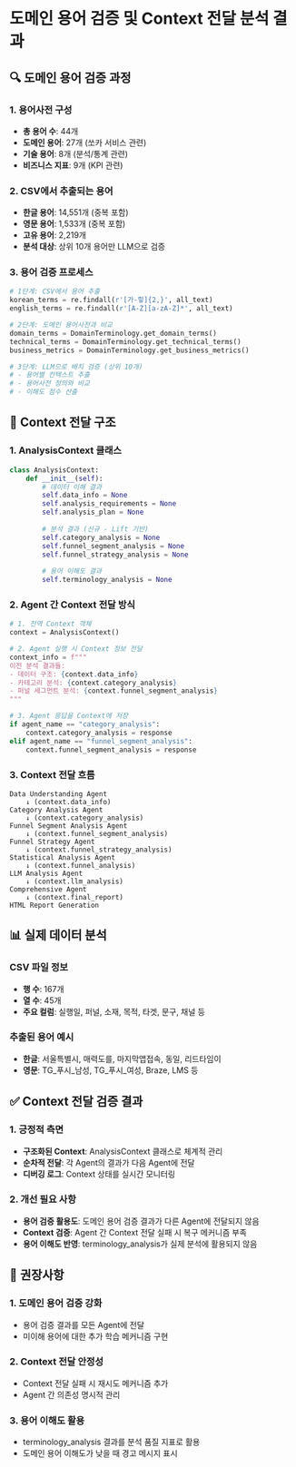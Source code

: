 # 도메인 용어 검증 및 Context 전달 분석 결과

## 🔍 도메인 용어 검증 과정

### 1. 용어사전 구성
- **총 용어 수**: 44개
- **도메인 용어**: 27개 (쏘카 서비스 관련)
- **기술 용어**: 8개 (분석/통계 관련)
- **비즈니스 지표**: 9개 (KPI 관련)

### 2. CSV에서 추출되는 용어
- **한글 용어**: 14,551개 (중복 포함)
- **영문 용어**: 1,533개 (중복 포함)
- **고유 용어**: 2,219개
- **분석 대상**: 상위 10개 용어만 LLM으로 검증

### 3. 용어 검증 프로세스
```python
# 1단계: CSV에서 용어 추출
korean_terms = re.findall(r'[가-힣]{2,}', all_text)
english_terms = re.findall(r'[A-Z][a-zA-Z]*', all_text)

# 2단계: 도메인 용어사전과 비교
domain_terms = DomainTerminology.get_domain_terms()
technical_terms = DomainTerminology.get_technical_terms()
business_metrics = DomainTerminology.get_business_metrics()

# 3단계: LLM으로 배치 검증 (상위 10개)
# - 용어별 컨텍스트 추출
# - 용어사전 정의와 비교
# - 이해도 점수 산출
```

## 🔄 Context 전달 구조

### 1. AnalysisContext 클래스
```python
class AnalysisContext:
    def __init__(self):
        # 데이터 이해 결과
        self.data_info = None
        self.analysis_requirements = None
        self.analysis_plan = None
        
        # 분석 결과 (신규 - Lift 기반)
        self.category_analysis = None
        self.funnel_segment_analysis = None
        self.funnel_strategy_analysis = None
        
        # 용어 이해도 결과
        self.terminology_analysis = None
```

### 2. Agent 간 Context 전달 방식
```python
# 1. 전역 Context 객체
context = AnalysisContext()

# 2. Agent 실행 시 Context 정보 전달
context_info = f"""
이전 분석 결과들:
- 데이터 구조: {context.data_info}
- 카테고리 분석: {context.category_analysis}
- 퍼널 세그먼트 분석: {context.funnel_segment_analysis}
"""

# 3. Agent 응답을 Context에 저장
if agent_name == "category_analysis":
    context.category_analysis = response
elif agent_name == "funnel_segment_analysis":
    context.funnel_segment_analysis = response
```

### 3. Context 전달 흐름
```
Data Understanding Agent
    ↓ (context.data_info)
Category Analysis Agent
    ↓ (context.category_analysis)
Funnel Segment Analysis Agent
    ↓ (context.funnel_segment_analysis)
Funnel Strategy Agent
    ↓ (context.funnel_strategy_analysis)
Statistical Analysis Agent
    ↓ (context.funnel_analysis)
LLM Analysis Agent
    ↓ (context.llm_analysis)
Comprehensive Agent
    ↓ (context.final_report)
HTML Report Generation
```

## 📊 실제 데이터 분석

### CSV 파일 정보
- **행 수**: 167개
- **열 수**: 45개
- **주요 컬럼**: 실행일, 퍼널, 소재, 목적, 타겟, 문구, 채널 등

### 추출된 용어 예시
- **한글**: 서울특별시, 매력도를, 마지막앱접속, 동일, 리드타임이
- **영문**: TG_푸시_남성, TG_푸시_여성, Braze, LMS 등

## ✅ Context 전달 검증 결과

### 1. 긍정적 측면
- **구조화된 Context**: AnalysisContext 클래스로 체계적 관리
- **순차적 전달**: 각 Agent의 결과가 다음 Agent에 전달
- **디버깅 로그**: Context 상태를 실시간 모니터링

### 2. 개선 필요 사항
- **용어 검증 활용도**: 도메인 용어 검증 결과가 다른 Agent에 전달되지 않음
- **Context 검증**: Agent 간 Context 전달 실패 시 복구 메커니즘 부족
- **용어 이해도 반영**: terminology_analysis가 실제 분석에 활용되지 않음

## 🎯 권장사항

### 1. 도메인 용어 검증 강화
- 용어 검증 결과를 모든 Agent에 전달
- 미이해 용어에 대한 추가 학습 메커니즘 구현

### 2. Context 전달 안정성
- Context 전달 실패 시 재시도 메커니즘 추가
- Agent 간 의존성 명시적 관리

### 3. 용어 이해도 활용
- terminology_analysis 결과를 분석 품질 지표로 활용
- 도메인 용어 이해도가 낮을 때 경고 메시지 표시
